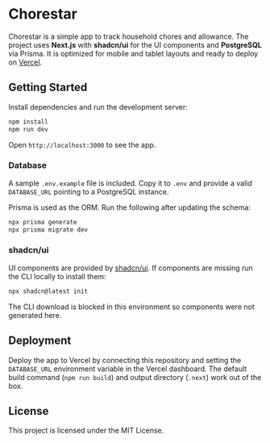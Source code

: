# Chorestar

Chorestar is a simple app to track household chores and allowance. The project uses **Next.js** with **shadcn/ui** for the UI components and **PostgreSQL** via Prisma. It is optimized for mobile and tablet layouts and ready to deploy on [Vercel](https://vercel.com).

## Getting Started

Install dependencies and run the development server:

```bash
npm install
npm run dev
```

Open `http://localhost:3000` to see the app.

### Database

A sample `.env.example` file is included. Copy it to `.env` and provide a valid `DATABASE_URL` pointing to a PostgreSQL instance.

Prisma is used as the ORM. Run the following after updating the schema:

```bash
npx prisma generate
npx prisma migrate dev
```

### shadcn/ui

UI components are provided by [shadcn/ui](https://ui.shadcn.com/). If components are missing run the CLI locally to install them:

```bash
npx shadcn@latest init
```

The CLI download is blocked in this environment so components were not generated here.

## Deployment

Deploy the app to Vercel by connecting this repository and setting the `DATABASE_URL` environment variable in the Vercel dashboard. The default build command (`npm run build`) and output directory (`.next`) work out of the box.

## License

This project is licensed under the MIT License.
